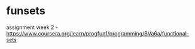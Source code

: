 # funsets
assignment week 2 - https://www.coursera.org/learn/progfun1/programming/BVa6a/functional-sets
